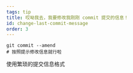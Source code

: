 ```yaml
---
tags: tip
title: 哎呦我去，我要修改我刚刚 commit 提交的信息！
id: change-last-commit-message
order: 3
---
```

```git
git commit --amend
# 按照提示修改信息就行啦
```

使用繁琐的提交信息格式
